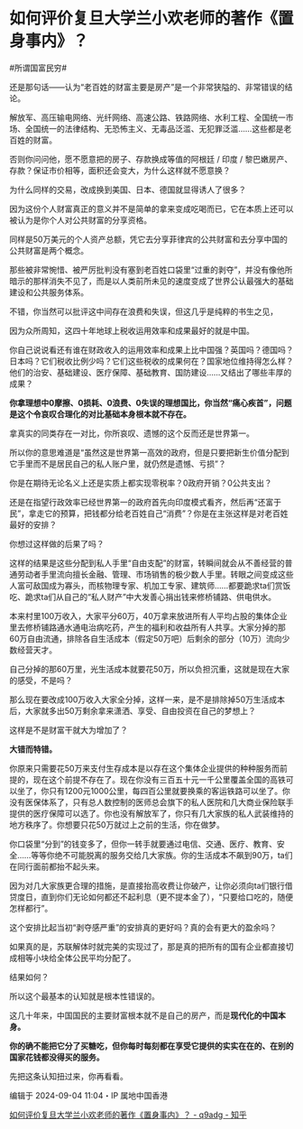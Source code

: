 # 如何评价复旦大学兰小欢老师的著作《置身事内》？

#所谓国富民穷#

还是那句话——认为“老百姓的财富主要是房产”是一个非常狭隘的、非常错误的结论。

解放军、高压输电网络、光纤网络、高速公路、铁路网络、水利工程、全国统一市场、全国统一的法律结构、无恐怖主义、无毒品泛滥、无犯罪泛滥……这些都是老百姓的财富。

否则你问问他，愿不愿意把的房子、存款换成等值的阿根廷 / 印度 / 黎巴嫩房产、存款？保证市价相等，面积还会变大，为什么这样就不愿意换？

为什么同样的交易，改成换到美国、日本、德国就显得诱人了很多？

因为这份个人财富真正的意义并不是简单的拿来变成吃喝而已，它在本质上还可以被认为是你个人对公共财富的分享资格。

同样是50万美元的个人资产总额，凭它去分享菲律宾的公共财富和去分享中国的公共财富是两个概念。

那些被非常惋惜、被严厉批判没有塞到老百姓口袋里“过重的剥夺”，并没有像他所暗示的那样消失不见了，而是以人类前所未见的速度变成了世界公认最强大的基础建设和公共服务体系。

不错，你当然可以批评这中间存在浪费和失误，但这几乎是纯粹的书生之见，

因为众所周知，这四十年地球上税收运用效率和成果最好的就是中国。

你自己说说看还有谁在财政收入的运用效率和成果上比中国强？英国吗？德国吗？日本吗？它们税收比例少吗？它们这些税收的成果何在？国家地位维持得怎么样？他们的治安、基础建设、医疗保障、基础教育、国防建设……又结出了哪些丰厚的成果？

**你拿理想中0摩擦、0损耗、0浪费、0失误的理想国比，你当然“痛心疾首”，问题是这个令哀叹合理化的对比基础本身根本就不存在。**

拿真实的同类存在一对比，你所哀叹、遗憾的这个反而还是世界第一。

所以你的意思难道是“虽然这是世界第一高效的政府，但是只要把新生价值分配到它手里而不是居民自己的私人账户里，就仍然是遗憾、亏损”？

你是在期待无论名义上还是实质上都实现零税率？0政府开销？0公共支出？

还是在指望行政效率已经世界第一的政府首先向印度模式看齐，然后再“还富于民”，拿走它的预算，把钱都分给老百姓自己“消费”？你是在主张这样是对老百姓最好的安排？

你想过这样做的后果了吗？

这样的结果是这些分配到私人手里“自由支配”的财富，转瞬间就会从不善经营的普通劳动者手里流向擅长金融、管理、市场销售的极少数人手里。转眼之间变成这些人富可敌国成为寡头，而核物理专家、机加工专家、建筑师……都要跪求ta们赏饭吃、跪求ta们从自己的“私人财产”中大发善心捐出钱来修桥铺路、供电供水。

本来村里100万收入，大家平分60万，40万拿来放进所有人平均占股的集体企业里去修桥铺路通水通电治病吃药，产生的福利和收益所有人共享。大家分掉的那60万自由流通，排除各自生活成本（假定50万吧）后剩余的部分（10万）流向少数经营天才。

自己分掉的那60万里，光生活成本就要花50万，所以负担沉重，这就是现在大家的感受，不是吗？




那么现在要改成100万收入大家全分掉，这样一来，是不是排除掉50万生活成本后，大家就多出50万剩余拿来潇洒、享受、自由投资在自己的梦想上？

这样是不是财富干就大为增加了？

**大错而特错。**

你原来只需要花50万来支付生存成本是以存在这个集体企业提供的种种服务而前提的，现在这个前提不存在了。现在你没有三百五十元一千公里覆盖全国的高铁可以坐了，你只有1200元1000公里，每四百公里就要换乘的客运铁路可以坐了。你没有医保体系了，只有总人数控制的医师总会旗下的私人医院和几大商业保险联手提供的医疗保障可以选了。你也没有解放军了，你只有几大家族的私人武装维持的地方秩序了。你想要只花50万就过上之前的生活，你在做梦。

你口袋里“分到”的钱变多了，但你一转手就要通过电信、交通、医疗、教育、安全……等等你绝不可能脱离的服务交给几大家族。你的生活成本不飙到90万，ta们在同行面前都抬不起头来。

因为对几大家族更合理的措施，是直接抬高收费让你破产，让你必须向ta们银行借贷度日，直到你们无论如何都还不起利息（更不提本金了），“只要给口吃的，随便怎样都行”。

这个安排比起当初“剥夺感严重”的安排真的更好吗？真的会有更大的盈余吗？

如果真的是，苏联解体时就完美的实现过了，那是真的把所有的国有企业都直接切成相等小块给全体公民平均分配了。

结果如何？

所以这个最基本的认知就是根本性错误的。

这几十年来，中国国民的主要财富根本就不是自己的房产，而是**现代化的中国本身。**

**你的确不能把它分了买糖吃，但你每时每刻都在享受它提供的实实在在的、在别的国家花钱都没得买的服务。**

先把这条认知扭过来，你再看看。

编辑于 2024-09-04 11:04・IP 属地中国香港

[如何评价复旦大学兰小欢老师的著作《置身事内》？ - q9adg - 知乎](https://www.zhihu.com/question/525777261/answer/3613984761)